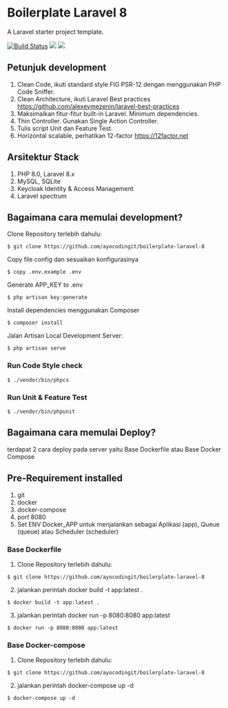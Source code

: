 # Boilerplate Laravel 8

A Laravel starter project template.

[![Build Status](https://travis-ci.com/ayocodingit/boilerplate-laravel-8.svg?branch=master)](https://travis-ci.com/ayocodingit/boilerplate-laravel-8)
<a href="https://codeclimate.com/github/ayocodingit/boilerplate-laravel-8/maintainability"><img src="https://api.codeclimate.com/v1/badges/021fe7fdf0dc5a71adbc/maintainability" /></a>
<a href="https://codeclimate.com/github/ayocodingit/boilerplate-laravel-8/test_coverage"><img src="https://api.codeclimate.com/v1/badges/021fe7fdf0dc5a71adbc/test_coverage" /></a>

## Petunjuk development
1. Clean Code, ikuti standard style FIG PSR-12 dengan menggunakan PHP Code Sniffer.
2. Clean Architecture, ikuti Laravel Best practices https://github.com/alexeymezenin/laravel-best-practices
3. Maksimalkan fitur-fitur built-in Laravel. Minimum dependencies.
4. Thin Controller. Gunakan Single Action Controller.
5. Tulis script Unit dan Feature Test.
6. Horizontal scalable, perhatikan 12-factor https://12factor.net

## Arsitektur Stack
1. PHP 8.0, Laravel 8.x
2. MySQL, SQLite
3. Keycloak Identity & Access Management
4. Laravel spectrum

## Bagaimana cara memulai development?
Clone Repository terlebih dahulu:
```
$ git clone https://github.com/ayocodingit/boilerplate-laravel-8
```

Copy file config dan sesuaikan konfigurasinya
```
$ copy .env.example .env
```

Generate APP_KEY to .env
```
$ php artisan key:generate
```

Install dependencies menggunakan Composer
```
$ composer install
```
Jalan Artisan Local Development Server:
```
$ php artisan serve
```

### Run Code Style check
```
$ ./vendor/bin/phpcs
```

### Run Unit & Feature Test
```
$ ./vendor/bin/phpunit
```

## Bagaimana cara memulai Deploy?

terdapat 2 cara deploy pada server yaitu Base Dockerfile atau Base Docker Compose

## Pre-Requirement installed
1. git
2. docker
3. docker-compose
4. port 8080
5. Set ENV Docker_APP untuk menjalankan sebagai Aplikasi (app), Queue (queue) atau Scheduler (scheduler)

### Base Dockerfile
1. Clone Repository terlebih dahulu:
```
$ git clone https://github.com/ayocodingit/boilerplate-laravel-8
```
2. jalankan perintah docker build -t app:latest .
```
$ docker build -t app:latest .
```
3. jalankan perintah docker run -p 8080:8080 app:latest
```
$ docker run -p 8080:8080 app:latest
```

### Base Docker-compose
1. Clone Repository terlebih dahulu:
```
$ git clone https://github.com/ayocodingit/boilerplate-laravel-8
```
2. jalankan perintah docker-compose up -d
```
$ docker-compose up -d
```
```
